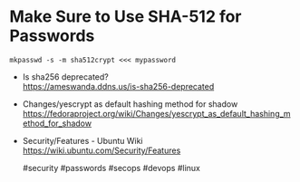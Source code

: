# Make Sure to Use SHA-512 for Passwords

```
mkpasswd -s -m sha512crypt <<< mypassword
```

* Is sha256 deprecated?  
  <https://ameswanda.ddns.us/is-sha256-deprecated>
* Changes/yescrypt as default hashing method for shadow  
  <https://fedoraproject.org/wiki/Changes/yescrypt_as_default_hashing_method_for_shadow>
* Security/Features - Ubuntu Wiki  
  <https://wiki.ubuntu.com/Security/Features>

    #security #passwords #secops #devops #linux

